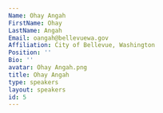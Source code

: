 ```yaml
---
Name: Ohay Angah
FirstName: Ohay
LastName: Angah
Email: oangah@bellevuewa.gov
Affiliation: City of Bellevue, Washington
Position: ''
Bio: ''
avatar: Ohay Angah.png
title: Ohay Angah
type: speakers
layout: speakers
id: 5
---
```

